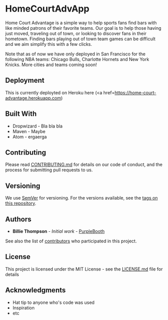# HomeCourtAdvApp

Home Court Advantage is a simple way to help sports fans find bars with like minded patrons of their favorite teams. Our goal is to help those having just moved, traveling out of town, or looking to discover fans in their hometown. Finding bars playing out of town team games can be difficult and we aim simplify this with a few clicks.

Note that as of now we have only deployed in San Francisco for the following NBA teams: Chicago Bulls, Charlotte Hornets and New York Knicks. More cities and teams coming soon!

## Deployment

This is currently deployted on Heroku here (<a href=https://home-court-advantage.herokuapp.com</a>)

## Built With

* Dropwizard - Bla bla bla
* Maven - Maybe
* Atom - ergaerga

## Contributing

Please read [CONTRIBUTING.md](CONTRIBUTING.md) for details on our code of conduct, and the process for submitting pull requests to us.

## Versioning

We use [SemVer](http://semver.org/) for versioning. For the versions available, see the [tags on this repository](https://github.com/your/project/tags). 

## Authors

* **Billie Thompson** - *Initial work* - [PurpleBooth](https://github.com/PurpleBooth)

See also the list of [contributors](https://github.com/your/project/contributors) who participated in this project.

## License

This project is licensed under the MIT License - see the [LICENSE.md](LICENSE.md) file for details

## Acknowledgments

* Hat tip to anyone who's code was used
* Inspiration
* etc
